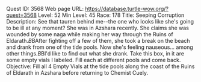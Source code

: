 Quest ID: 3568
Web page URL: https://database.turtle-wow.org/?quest=3568
Level: 52
Min Level: 45
Race: 178
Title: Seeping Corruption
Description: See that tauren behind me--the one who looks like she's going to be ill at any moment? She was in Azshara recently. She claims she was wounded by some naga while making her way through the Ruins of Eldarath.$B$BAfter fighting off a few of them, she took a break on the beach and drank from one of the tide pools. Now she's feeling nauseous... among other things.$B$BI'd like to find out what she drank. Take this box, in it are some empty vials I labeled. Fill each at different pools and come back.
Objective: Fill all 4 Empty Vials at the tide pools along the coast of the Ruins of Eldarath in Azshara before returning to Chemist Cuely.
